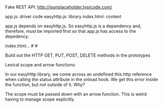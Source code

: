 Fake REST API: http://jsonplaceholder.typicode.com/

app.js: driver code
easyhttp.js: library
index.html: content

app.js depends on easyhttp.js. So easyhttp.js is a dependency and, therefore, must be imported first so that app.js has access to the depedency.

index.html...
    # <script src="easyhttp.js"></script>
    # <script src="app.js"></script>

Build out the HTTP GET, PUT, POST, DELETE methods in the prototypes


Lexical scope and arrow functions:

In our easyHttp library, we come across an undefined this.http reference when calling the status attribute in the onload hook. We get this error inside the function, but not outside of it. Why?

The scope must be passed down with an arrow function. This is weird having to manage scope explicitly.